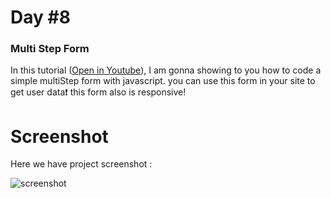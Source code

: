 # Day #8

### Multi Step Form
In this tutorial ([Open in Youtube](https://youtu.be/byAC5fQhTrE)),  I am gonna showing to you how to code a simple multiStep form with javascript. you can use this form in your site to get user data❗️
this form also is responsive!

# Screenshot
Here we have project screenshot :

![screenshot](#15.mp4)
